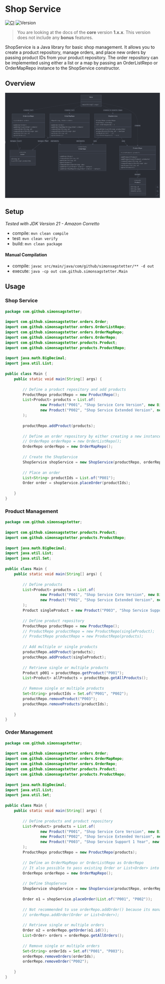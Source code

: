 # Shop Service
[![CI](https://github.com/simonsagstetter/shopservice/actions/workflows/ci.yml/badge.svg?branch=main)](https://github.com/simonsagstetter/shopservice/actions/workflows/ci.yml)
![Version](https://img.shields.io/badge/version-1.0.0-blue)

> You are looking at the docs of the **core** version **1.x.x**. This version does not include any **bonus** features.


ShopService is a Java library for basic shop management. It allows you to create a product repository, manage orders, and place new orders by passing product IDs from your product repository. The order repository can be implemented using either a list or a map by passing an OrderListRepo or OrderMapRepo instance to the ShopService constructor.


## Overview
![core-schema.png](.github/resources/core-schema.png)

## Setup
*Tested with JDK Version 21 - Amazon Corretto*

- compile: `mvn clean compile`
- test: `mvn clean verify`
- build: `mvn clean package `

#### Manual Compilation

- compile: `javac src/main/java/com/github/simonsagstetter/** -d out`
- execute: `java -cp out com.github.simonsagstetter.Main`

## Usage

### Shop Service

```java
package com.github.simonsagstetter;

import com.github.simonsagstetter.orders.Order;
import com.github.simonsagstetter.orders.OrderListRepo;
import com.github.simonsagstetter.orders.OrderMapRepo;
import com.github.simonsagstetter.orders.OrderRepo;
import com.github.simonsagstetter.products.Product;
import com.github.simonsagstetter.products.ProductRepo;

import java.math.BigDecimal;
import java.util.List;

public class Main {
    public static void main(String[] args) {

        // Define a product repository and add products
        ProductRepo productRepo = new ProductRepo();
        List<Product> products = List.of(
                new Product("P001", "Shop Service Core Version", new BigDecimal("19.99")),
                new Product("P002", "Shop Service Extended Version", new BigDecimal("49.99"))
        );

        productRepo.addProduct(products);

        // Define an order repository by either creating a new instance of OrderListRepo or OrderMapRepo
        // OrderRepo orderRepo = new OrderListRepo();
        OrderRepo orderRepo = new OrderMapRepo();

        // Create the ShopService
        ShopService shopService = new ShopService(productRepo, orderRepo);

        // Place an order
        List<String> productIds = List.of("P001");
        Order order = shopService.placeOrder(productIds);

    }
}
```

### Product Management

```java
package com.github.simonsagstetter;

import com.github.simonsagstetter.products.Product;
import com.github.simonsagstetter.products.ProductRepo;

import java.math.BigDecimal;
import java.util.List;
import java.util.Set;

public class Main {
    public static void main(String[] args) {
        
        // Define products
        List<Product> products = List.of(
                new Product("P001", "Shop Service Core Version", new BigDecimal("19.99")),
                new Product("P002", "Shop Service Extended Version", new BigDecimal("49.99"))
        );
        Product singleProduct = new Product("P003", "Shop Service Support 1 Year", new BigDecimal("34.99"));
        
        // Define product repository
        ProductRepo productRepo = new ProductRepo();
        // ProductRepo productRepo = new ProductRepo(singleProduct);
        // ProductRepo productRepo = new ProductRepo(products);
        
        // Add multiple or single products
        productRepo.addProduct(products);
        productRepo.addProduct(singleProduct);
        
        // Retrieve single or multiple products
        Product p001 = productRepo.getProduct("P001");
        List<Product> allProducts = productRepo.getAllProducts();
        
        // Remove single or multiple products
        Set<String> productIds = Set.of("P001", "P002");
        productRepo.removeProduct("P003");
        productRepo.removeProducts(productIds);
        
    }
}

```

### Order Management

```java
package com.github.simonsagstetter;

import com.github.simonsagstetter.orders.Order;
import com.github.simonsagstetter.orders.OrderMapRepo;
import com.github.simonsagstetter.orders.OrderRepo;
import com.github.simonsagstetter.products.Product;
import com.github.simonsagstetter.products.ProductRepo;

import java.math.BigDecimal;
import java.util.List;
import java.util.Set;

public class Main {
    public static void main(String[] args) {

        // Define products and product repository
        List<Product> products = List.of(
                new Product("P001", "Shop Service Core Version", new BigDecimal("19.99")),
                new Product("P002", "Shop Service Extended Version", new BigDecimal("49.99")),
                new Product("P003", "Shop Service Support 1 Year", new BigDecimal("34.99"))
        );
        ProductRepo productRepo = new ProductRepo(products);

        // Define an OrderMapRepo or OrderListRepo as OrderRepo
        // It also possible to pass existing Order or List<Order> into constructor
        OrderRepo orderRepo = new OrderMapRepo();

        // Define ShopServce
        ShopService shopService = new ShopService(productRepo, orderRepo);

        Order o1 = shopService.placeOrder(List.of("P001", "P002"));
        
        // Not recommended to use orderRepo.addOrder() because its managed by ShopService
        // orderRepo.addOrder(Order or List<Order>);
        
        // Retrieve single or multiple orders
        Order o2 = orderRepo.getOrder(o1.id());
        List<Order> orders = orderRepo.getAllOrders();
        
        // Remove single or multiple orders
        Set<String> orderIds = Set.of("P001", "P003");
        orderRepo.removeOrders(orderIds);
        orderRepo.removeOrder("P002");
        
    }
}

```